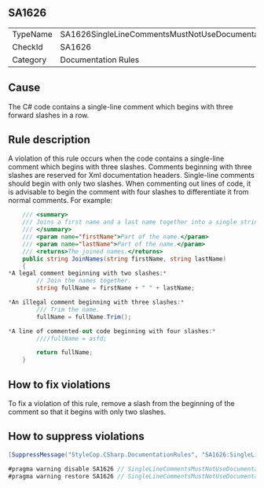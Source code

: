 ﻿## SA1626

<table>
<tr>
  <td>TypeName</td>
  <td>SA1626SingleLineCommentsMustNotUseDocumentationStyleSlashes</td>
</tr>
<tr>
  <td>CheckId</td>
  <td>SA1626</td>
</tr>
<tr>
  <td>Category</td>
  <td>Documentation Rules</td>
</tr>
</table>

## Cause

The C# code contains a single-line comment which begins with three forward slashes in a row.

## Rule description

A violation of this rule occurs when the code contains a single-line comment which begins with three slashes. Comments beginning with three slashes are reserved for Xml documentation headers. Single-line comments should begin with only two slashes. When commenting out lines of code, it is advisable to begin the comment with four slashes to differentiate it from normal comments. For example:

```csharp
    /// <summary>
    /// Joins a first name and a last name together into a single string.
    /// </summary>
    /// <param name="firstName">Part of the name.</param>
    /// <param name="lastName">Part of the name.</param>
    /// <returns>The joined names.</returns>
    public string JoinNames(string firstName, string lastName)
    {
*A legal comment beginning with two slashes:*
        // Join the names together.
        string fullName = firstName + " " + lastName;

*An illegal comment beginning with three slashes:*
        /// Trim the name.
        fullName = fullName.Trim();

*A line of commented-out code beginning with four slashes:*
        ////fullName = asfd; 

        return fullName;
    }
```

## How to fix violations

To fix a violation of this rule, remove a slash from the beginning of the comment so that it begins with only two slashes.

## How to suppress violations

```csharp
[SuppressMessage("StyleCop.CSharp.DocumentationRules", "SA1626:SingleLineCommentsMustNotUseDocumentationStyleSlashes", Justification = "Reviewed.")]
```

```csharp
#pragma warning disable SA1626 // SingleLineCommentsMustNotUseDocumentationStyleSlashes
#pragma warning restore SA1626 // SingleLineCommentsMustNotUseDocumentationStyleSlashes
```
